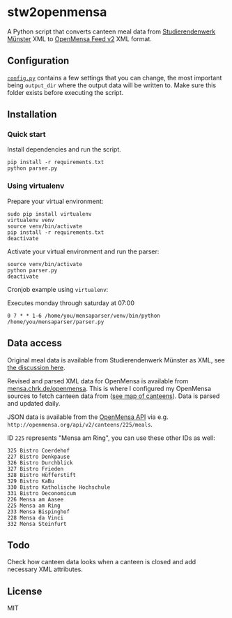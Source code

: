 # stw2openmensa

A Python script that converts canteen meal data from [Studierendenwerk Münster](http://studentenwerk-muenster.de/) XML to [OpenMensa Feed v2](http://doc.openmensa.org/feed/v2/) XML format.

## Configuration

[`config.py`](config.py) contains a few settings that you can change, the most important being `output_dir` where the output data will be written to. Make sure this folder exists before executing the script.

## Installation

### Quick start

Install dependencies and run the script.

```
pip install -r requirements.txt
python parser.py
```

### Using virtualenv

Prepare your virtual environment:
```
sudo pip install virtualenv
virtualenv venv
source venv/bin/activate
pip install -r requirements.txt
deactivate
```

Activate your virtual environment and run the parser:
```
source venv/bin/activate
python parser.py
deactivate
```

Cronjob example using `virtualenv`:

Executes monday through saturday at 07:00

```
0 7 * * 1-6 /home/you/mensaparser/venv/bin/python /home/you/mensaparser/parser.py
```

## Data access

Original meal data is available from Studierendenwerk Münster as XML, see [the discussion here](https://github.com/ifgi-webteam/mensaparser/issues/4#issuecomment-260331519).

Revised and parsed XML data for OpenMensa is available from [mensa.chrk.de/openmensa](https://mensa.chrk.de/openmensa). This is where I configured my OpenMensa sources to fetch canteen data from ([see map of canteens](http://openmensa.org/#14/51.9646/7.6159)). Data is parsed and updated daily.

JSON data is available from the [OpenMensa API](http://doc.openmensa.org/api/v2/) via e.g. `http://openmensa.org/api/v2/canteens/225/meals`.

ID `225` represents "Mensa am Ring", you can use these other IDs as well:

```
325 Bistro Coerdehof
227 Bistro Denkpause
326 Bistro Durchblick
327 Bistro Frieden
328 Bistro Hüfferstift
329 Bistro KaBu
330 Bistro Katholische Hochschule
331 Bistro Oeconomicum
226 Mensa am Aasee
225 Mensa am Ring
233 Mensa Bispinghof
228 Mensa da Vinci
332 Mensa Steinfurt
```

## Todo

Check how canteen data looks when a canteen is closed and add necessary XML attributes.

## License

MIT